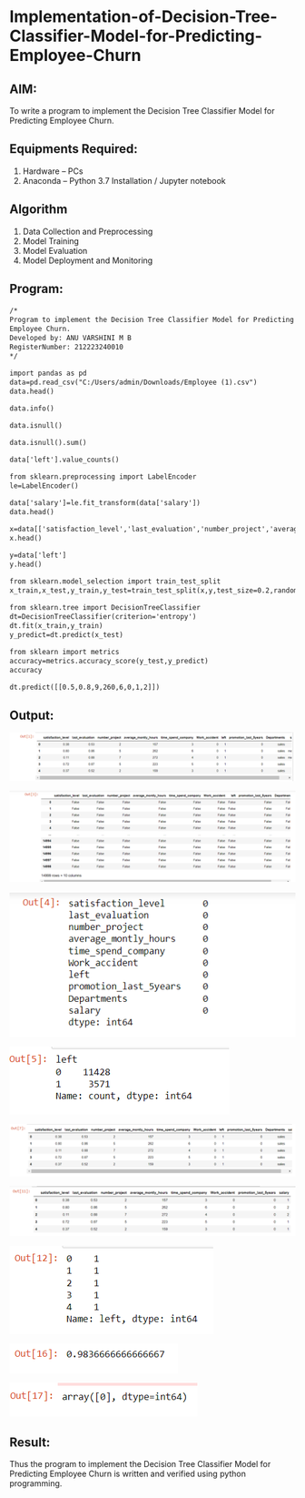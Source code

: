 # Implementation-of-Decision-Tree-Classifier-Model-for-Predicting-Employee-Churn

## AIM:
To write a program to implement the Decision Tree Classifier Model for Predicting Employee Churn.

## Equipments Required:
1. Hardware – PCs
2. Anaconda – Python 3.7 Installation / Jupyter notebook

## Algorithm
1. Data Collection and Preprocessing
2. Model Training
3. Model Evaluation
4. Model Deployment and Monitoring

## Program:
```
/*
Program to implement the Decision Tree Classifier Model for Predicting Employee Churn.
Developed by: ANU VARSHINI M B
RegisterNumber: 212223240010
*/
```
```
import pandas as pd
data=pd.read_csv("C:/Users/admin/Downloads/Employee (1).csv")
data.head()
```
```
data.info()
```
```
data.isnull()
```
```
data.isnull().sum()
```
```
data['left'].value_counts()
```
```
from sklearn.preprocessing import LabelEncoder
le=LabelEncoder()
```
```
data['salary']=le.fit_transform(data['salary'])
data.head()
```
```
x=data[['satisfaction_level','last_evaluation','number_project','average_montly_hours','time_spend_company','Work_accident','promotion_last_5years','salary']]
x.head()
```
```
y=data['left']
y.head()
```
```
from sklearn.model_selection import train_test_split
x_train,x_test,y_train,y_test=train_test_split(x,y,test_size=0.2,random_state=100)
```
```
from sklearn.tree import DecisionTreeClassifier
dt=DecisionTreeClassifier(criterion='entropy')
dt.fit(x_train,y_train)
y_predict=dt.predict(x_test)
```
```
from sklearn import metrics
accuracy=metrics.accuracy_score(y_test,y_predict)
accuracy
```
```
dt.predict([[0.5,0.8,9,260,6,0,1,2]])
```
## Output:
![alt text](<Screenshot 2024-04-06 113139.png>)

![alt text](<Screenshot 2024-04-06 113200.png>)

![alt text](<Screenshot 2024-04-06 113213.png>)

![alt text](<Screenshot 2024-04-06 113226.png>)

![alt text](<Screenshot 2024-04-06 113305.png>)

![alt text](<Screenshot 2024-04-06 113318.png>)

![alt text](<Screenshot 2024-04-06 113331.png>)

![alt text](<Screenshot 2024-04-06 113339.png>)

![alt text](<Screenshot 2024-04-06 113347.png>)

## Result:
Thus the program to implement the  Decision Tree Classifier Model for Predicting Employee Churn is written and verified using python programming.
